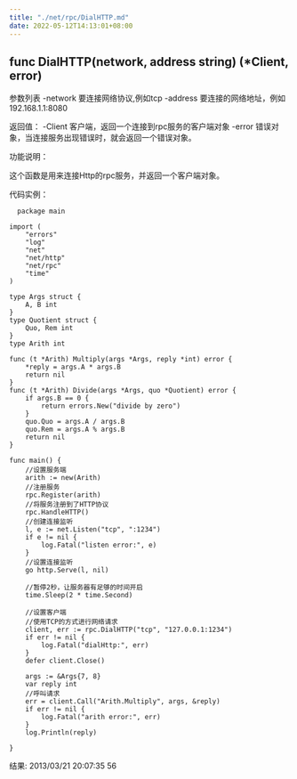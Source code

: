 ```yaml
---
title: "./net/rpc/DialHTTP.md"
date: 2022-05-12T14:13:01+08:00
---
```

## func DialHTTP(network, address string) (*Client, error)

参数列表
-network 要连接网络协议,例如tcp
-address 要连接的网络地址，例如192.168.1.1:8080

返回值：
-Client 客户端，返回一个连接到rpc服务的客户端对象
-error 错误对象，当连接服务出现错误时，就会返回一个错误对象。

功能说明：

这个函数是用来连接Http的rpc服务，并返回一个客户端对象。 

代码实例：

      package main

    import (
        "errors"
        "log"
        "net"
        "net/http"
        "net/rpc"
        "time"
    )

    type Args struct {
        A, B int
    }
    type Quotient struct {
        Quo, Rem int
    }
    type Arith int

    func (t *Arith) Multiply(args *Args, reply *int) error {
        *reply = args.A * args.B
        return nil
    }
    func (t *Arith) Divide(args *Args, quo *Quotient) error {
        if args.B == 0 {
            return errors.New("divide by zero")
        }
        quo.Quo = args.A / args.B
        quo.Rem = args.A % args.B
        return nil
    }

    func main() {
        //设置服务端
        arith := new(Arith)
        //注册服务
        rpc.Register(arith)
        //将服务注册到了HTTP协议
        rpc.HandleHTTP()
        //创建连接监听
        l, e := net.Listen("tcp", ":1234")
        if e != nil {
            log.Fatal("listen error:", e)
        }
        //设置连接监听
        go http.Serve(l, nil)

        //暂停2秒，让服务器有足够的时间开启
        time.Sleep(2 * time.Second)

        //设置客户端
        //使用TCP的方式进行网络请求
        client, err := rpc.DialHTTP("tcp", "127.0.0.1:1234")
        if err != nil {
            log.Fatal("dialHttp:", err)
        }
        defer client.Close()

        args := &Args{7, 8}
        var reply int
        //呼叫请求
        err = client.Call("Arith.Multiply", args, &reply)
        if err != nil {
            log.Fatal("arith error:", err)
        }
        log.Println(reply)

    }




结果: 2013/03/21 20:07:35 56

